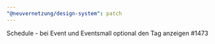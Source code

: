 ```yaml
---
"@neuvernetzung/design-system": patch
---
```


Schedule - bei Event und Eventsmall optional den Tag anzeigen #1473
